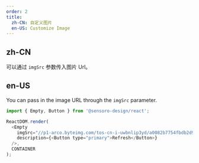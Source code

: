 ```yaml
---
order: 2
title:
  zh-CN: 自定义图片
  en-US: Customize Image
---
```


## zh-CN

可以通过 `imgSrc` 参数传入图片 Url。

## en-US

You can pass in the image URL through the `imgSrc` parameter.

```js
import { Empty, Button } from '@sensoro-design/react';

ReactDOM.render(
  <Empty
    imgSrc="//p1-arco.byteimg.com/tos-cn-i-uwbnlip3yd/a0082b7754fbdb2d98a5c18d0b0edd25.png~tplv-uwbnlip3yd-webp.webp"
    description={<Button type="primary">Refresh</Button>}
  />,
  CONTAINER
);
```
